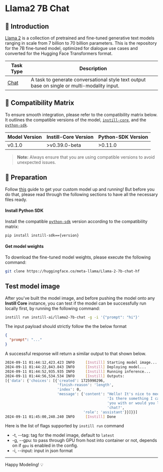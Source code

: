 # Llama2 7B Chat

## 📖 Introduction

[Llama 2](https://huggingface.co/meta-llama/Llama-2-7b-chat-hf) is a collection of pretrained and fine-tuned generative text models ranging in scale from 7 billion to 70 billion parameters. This is the repository for the 7B fine-tuned model, optimized for dialogue use cases and converted for the Hugging Face Transformers format.

| Task Type                                                | Description                                                                                 |
| -------------------------------------------------------- | ------------------------------------------------------------------------------------------- |
| [Chat](https://www.instill.tech/docs/model/ai-task#chat) | A task to generate conversational style text output base on single or multi-modality input. |

## 🔄 Compatibility Matrix

To ensure smooth integration, please refer to the compatibility matrix below. It outlines the compatible versions of the model, [`instill-core`](https://github.com/instill-ai/instill-core), and the [`python-sdk`](https://github.com/instill-ai/python-sdk).

| Model Version | Instill-Core Version | Python-SDK Version |
| ------------- | -------------------- | ------------------ |
| v0.1.0        | >v0.39.0-beta        | >0.11.0            |

> **Note:** Always ensure that you are using compatible versions to avoid unexpected issues.

## 🚀 Preparation

Follow [this](../README.md) guide to get your custom model up and running! But before you do that, please read through the following sections to have all the necessary files ready.

#### Install Python SDK

Install the compatible [`python-sdk`](https://github.com/instill-ai/python-sdk) version according to the compatibility matrix:

```bash
pip install instill-sdk=={version}
```

#### Get model weights

To download the fine-tuned model weights, please execute the following command:

```bash
git clone https://huggingface.co/meta-llama/Llama-2-7b-chat-hf
```

## Test model image

After you've built the model image, and before pushing the model onto any **Instill Core** instance, you can test if the model can be successfully run locally first, by running the following command:

```bash
instill run instill-ai/llama2-7b-chat -g -i '{"prompt": "hi"}'
```

The input payload should strictly follow the the below format

```json
{
  "prompt": "..."
}
```

A successful response will return a similar output to that shown below.

```bash
2024-09-11 01:44:12,423.423 INFO     [Instill] Starting model image...
2024-09-11 01:44:22,843.843 INFO     [Instill] Deploying model...
2024-09-11 01:44:52,935.935 INFO     [Instill] Running inference...
2024-09-11 01:44:56,534.534 INFO     [Instill] Outputs:
[{'data': {'choices': [{'created': 1725990296,
                        'finish-reason': 'length',
                        'index': 0,
                        'message': {'content': "Hello! It's nice to meet you. "
                                               'Is there something I can help '
                                               'you with or would you like to '
                                               'chat?',
                                    'role': 'assistant'}}]}}]
2024-09-11 01:45:00,240.240 INFO     [Instill] Done
```

Here is the list of flags supported by `instill run` command

- -t, --tag: tag for the model image, default to `latest`
- -g, --gpu: to pass through GPU from host into container or not, depends on if `gpu` is enabled in the config.
- -i, --input: input in json format

---

Happy Modeling! 💡
